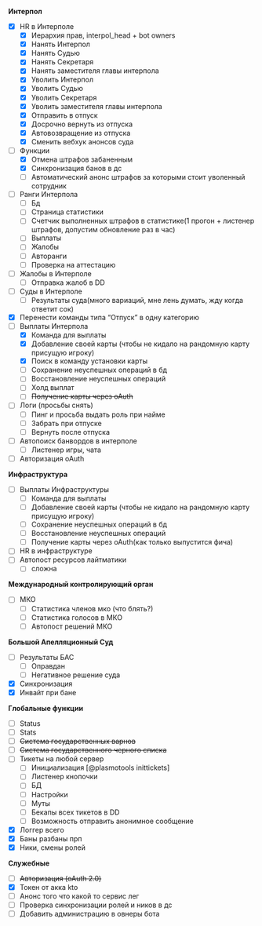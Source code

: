 **Интерпол**

- [x]  HR в Интерполе
    - [x]  Иерархия прав, interpol_head + bot owners
    - [x]  Нанять Интерпол
    - [x]  Нанять Судью
    - [x]  Нанять Секретаря
    - [x]  Нанять заместителя главы интерпола
    - [x]  Уволить Интерпол
    - [x]  Уволить Судью
    - [x]  Уволить Секретаря
    - [x]  Уволить заместителя главы интерпола
    - [x]  Отправить в отпуск
    - [x]  Досрочно вернуть из отпуска
    - [x]  Автовозвращение из отпуска
    - [x]  Сменить вебхук анонсов суда
- [ ]  Функции
    - [x]  Отмена штрафов забаненным
    - [x]  Синхронизация банов в дс
    - [ ]  Автоматический анонс штрафов за которыми стоит уволенный сотрудник
- [ ]  Ранги Интерпола
    - [ ]  Бд
    - [ ]  Страница статистики
    - [ ]  Счетчик выполненных штрафов в статистике(1 прогон + листенер штрафов, допустим обновление раз в час)
    - [ ]  Выплаты
    - [ ]  Жалобы
    - [ ]  Авторанги
    - [ ]  Проверка на аттестацию
- [ ]  Жалобы в Интерполе
    - [ ]  Отправка жалоб в DD
- [ ]  Суды в Интерполе
    - [ ]  Результаты суда(много вариаций, мне лень думать, жду когда ответит сок)
- [x]  Перенести команды типа “Отпуск” в одну категорию
- [ ]  Выплаты Интерпола
    - [x]  Команда для выплаты
    - [x]  Добавление своей карты (чтобы не кидало на рандомную карту присущую игроку)
    - [x]  Поиск в команду установки карты
    - [ ]  Сохранение неуспешных операций в бд
    - [ ]  Восстановление неуспешных операций
    - [ ]  Холд выплат
    - [ ]  ~~Получение карты через oAuth~~
- [ ]  Логи (просьбы снять)
    - [ ]  Пинг и просьба выдать роль при найме
    - [ ]  Забрать при отпуске
    - [ ]  Вернуть после отпуска
- [ ]  Автопоиск банвордов в интерполе
    - [ ]  Листенер игры, чата
- [ ]  Авторизация oAuth

**Инфраструктура**

- [ ]  Выплаты Инфраструктуры
    - [ ]  Команда для выплаты
    - [ ]  Добавление своей карты (чтобы не кидало на рандомную карту присущую игроку)
    - [ ]  Сохранение неуспешных операций в бд
    - [ ]  Восстановление неуспешных операций
    - [ ]  Получение карты через oAuth(как только выпустится фича)
- [ ]  HR в инфраструктуре
- [ ]  Автопост ресурсов лайтматики
    - [ ]  сложна

**Международный контролирующий орган**

- [ ]  МКО
    - [ ]  Статистика членов мко (что блять?)
    - [ ]  Статистика голосов в МКО
    - [ ]  Автопост решений МКО

**Большой Апелляционный Суд**

- [ ]  Результаты БАС
    - [ ]  Оправдан
    - [ ]  Негативное решение суда
- [x]  Синхронизация
- [x]  Инвайт при бане

**Глобальные функции**

- [ ]  Status
- [ ]  Stats
- [ ]  ~~Система государственных варнов~~
- [ ]  ~~Система государственного черного списка~~
- [ ]  Тикеты на любой сервер
    - [ ]  Инициализация [@plasmotools inittickets]
    - [ ]  Листенер кнопочки
    - [ ]  БД
    - [ ]  Настройки
    - [ ]  Муты
    - [ ]  Бекапы всех тикетов в DD
    - [ ]  Возможность  отправить анонимное сообщение
- [x]  Логгер всего
- [x]  Баны разбаны прп
- [x]  Ники, смены ролей

**Служебные**

- [ ]  ~~Авторизация (oAuth 2.0)~~
- [x]  Токен от акка kto
- [ ]  Анонс того что какой то сервис лег
- [ ]  Проверка синхронизации ролей и ников в дс
- [ ]  Добавить администрацию в овнеры бота